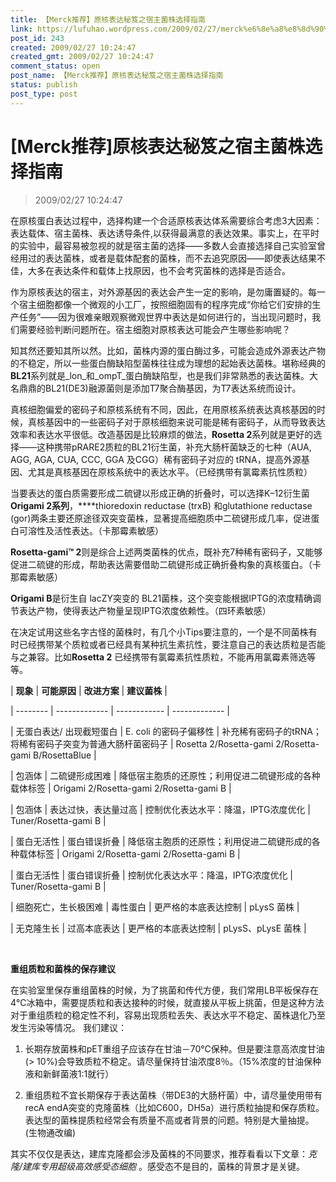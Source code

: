 ```yaml
---
title: 【Merck推荐】原核表达秘笈之宿主菌株选择指南
link: https://lufuhao.wordpress.com/2009/02/27/merck%e6%8e%a8%e8%8d%90%e5%8e%9f%e6%a0%b8%e8%a1%a8%e8%be%be%e7%a7%98%e7%ac%88%e4%b9%8b%e5%ae%bf%e4%b8%bb%e8%8f%8c%e6%a0%aa%e9%80%89%e6%8b%a9%e6%8c%87%e5%8d%97/
post_id: 243
created: 2009/02/27 10:24:47
created_gmt: 2009/02/27 10:24:47
comment_status: open
post_name: 【Merck推荐】原核表达秘笈之宿主菌株选择指南
status: publish
post_type: post
---
```


# [Merck推荐]原核表达秘笈之宿主菌株选择指南

> 2009/02/27 10:24:47

 

在原核蛋白表达过程中，选择构建一个合适原核表达体系需要综合考虑3大因素：表达载体、宿主菌株、表达诱导条件,以获得最满意的表达效果。事实上，在平时的实验中，最容易被忽视的就是宿主菌的选择——多数人会直接选择自己实验室曾经用过的表达菌株，或者是载体配套的菌株，而不去追究原因——即使表达结果不佳，大多在表达条件和载体上找原因，也不会考究菌株的选择是否适合。

作为原核表达的宿主，对外源基因的表达会产生一定的影响，是勿庸置疑的。每一个宿主细胞都像一个微观的小工厂，按照细胞固有的程序完成“你给它们安排的生产任务”——因为很难亲眼观察微观世界中表达是如何进行的，当出现问题时，我们需要经验判断问题所在。宿主细胞对原核表达可能会产生哪些影响呢？

知其然还要知其所以然。比如，菌株内源的蛋白酶过多，可能会造成外源表达产物的不稳定，所以一些蛋白酶缺陷型菌株往往成为理想的起始表达菌株。堪称经典的**BL21**系列就是_lon_和_ompT_蛋白酶缺陷型，也是我们非常熟悉的表达菌株。大名鼎鼎的BL21(DE3)融源菌则是添加T7聚合酶基因，为T7表达系统而设计。

真核细胞偏爱的密码子和原核系统有不同，因此，在用原核系统表达真核基因的时候，真核基因中的一些密码子对于原核细胞来说可能是稀有密码子，从而导致表达效率和表达水平很低。改造基因是比较麻烦的做法，**Rosetta 2**系列就是更好的选择——这种携带pRARE2质粒的BL21衍生菌，补充大肠杆菌缺乏的七种（AUA, AGG, AGA, CUA, CCC, GGA 及CGG）稀有密码子对应的 tRNA，提高外源基因、尤其是真核基因在原核系统中的表达水平。（已经携带有氯霉素抗性质粒）

当要表达的蛋白质需要形成二硫键以形成正确的折叠时，可以选择K–12衍生菌**Origami 2系列**，****thioredoxin reductase (trxB) 和glutathione reductase (gor)两条主要还原途径双突变菌株，显著提高细胞质中二硫键形成几率，促进蛋白可溶性及活性表达。（卡那霉素敏感）

**Rosetta-gami™ 2**则是综合上述两类菌株的优点，既补充7种稀有密码子，又能够促进二硫键的形成，帮助表达需要借助二硫键形成正确折叠构象的真核蛋白。（卡那霉素敏感）

**Origami B**是衍生自 lacZY突变的 BL21菌株，这个突变能根据IPTG的浓度精确调节表达产物，使得表达产物量呈现IPTG浓度依赖性。（四环素敏感）

在决定试用这些名字古怪的菌株时，有几个小Tips要注意的，一个是不同菌株有时已经携带某个质粒或者已经具有某种抗生素抗性，要注意自己的表达质粒是否能与之兼容。比如**Rosetta 2** 已经携带有氯霉素抗性质粒，不能再用氯霉素筛选等等。

| **现象** | **可能原因** | **改进方案** | **建议菌株** |

| -------- | ------------- | ------------ | ------------- |

| 无蛋白表达/ 出现截短蛋白 | E. coli 的密码子偏移性 | 补充稀有密码子的tRNA；将稀有密码子突变为普通大肠杆菌密码子 | Rosetta 2/Rosetta-gami 2/Rosetta-gami B/RosettaBlue |

| 包涵体 | 二硫键形成困难 | 降低宿主胞质的还原性；利用促进二硫键形成的各种载体标签 | Origami 2/Rosetta-gami 2/Rosetta-gami B |

| 包涵体 | 表达过快，表达量过高 | 控制优化表达水平：降温，IPTG浓度优化 | Tuner/Rosetta-gami B |

| 蛋白无活性 | 蛋白错误折叠 | 降低宿主胞质的还原性；利用促进二硫键形成的各种载体标签 | Origami 2/Rosetta-gami 2/Rosetta-gami B |

| 蛋白无活性 | 蛋白错误折叠 | 控制优化表达水平：降温，IPTG浓度优化 | Tuner/Rosetta-gami B |

| 细胞死亡，生长极困难 | 毒性蛋白 | 更严格的本底表达控制 | pLysS 菌株 |

| 无克隆生长 | 过高本底表达 | 更严格的本底表达控制 | pLysS、pLysE 菌株 |

 

**重组质粒和菌株的保存建议**

在实验室里保存重组菌株的时候，为了挑菌和传代方便，我们常用LB平板保存在4℃冰箱中，需要提质粒和表达接种的时候，就直接从平板上挑菌，但是这种方法对于重组质粒的稳定性不利，容易出现质粒丢失、表达水平不稳定、菌株退化乃至发生污染等情况。 我们建议：

1. 长期存放菌株和pET重组子应该存在甘油－70℃保种。但是要注意高浓度甘油(> 10%)会导致质粒不稳定。请尽量保持甘油浓度8％。（15%浓度的甘油保种液和新鲜菌液1:1就行）

2. 重组质粒不宜长期保存于表达菌株（带DE3的大肠杆菌）中，请尽量使用带有recA endA突变的克隆菌株（比如C600，DH5a）进行质粒抽提和保存质粒。表达型的菌株提质粒经常会有质量不高或者背景的问题。特别是大量抽提。(生物通改编)

其实不仅仅是表达，建库克隆都会涉及菌株的不同要求，推荐看看以下文章：_克隆/建库专用超级高效感受态细胞_ 。感受态不是目的，菌株的背景才是关键。
